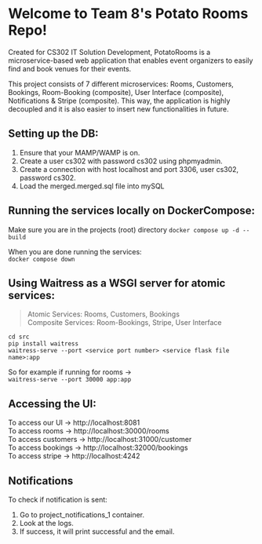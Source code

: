 # Welcome to Team 8's Potato Rooms Repo!
Created for CS302 IT Solution Development, PotatoRooms is a microservice-based web application that enables event organizers to easily find and book venues for their events.

This project consists of 7 different microservices: Rooms, Customers, Bookings, Room-Booking (composite), User Interface (composite), Notifications & Stripe (composite). This way, the application is highly decoupled and it is also easier to insert new functionalities in future.

## Setting up the DB:
1. Ensure that your MAMP/WAMP is on.
2. Create a user cs302 with password cs302 using phpmyadmin.
3. Create a connection with host localhost and port 3306, user cs302, password cs302.
4. Load the merged.merged.sql file into mySQL


## Running the services locally on DockerCompose:
Make sure you are in the projects (root) directory 
```docker compose up -d --build```

When you are done running the services:   
```docker compose down```

## Using Waitress as a WSGI server for atomic services:

> Atomic Services: Rooms, Customers, Bookings  
> Composite Services: Room-Bookings, Stripe, User Interface

```
cd src
pip install waitress
waitress-serve --port <service port number> <service flask file name>:app
```

So for example if running for rooms ->   
```waitress-serve --port 30000 app:app```

## Accessing the UI:  
To access our UI -> http://localhost:8081  
To access rooms -> http://localhost:30000/rooms  
To access customers -> http://localhost:31000/customer  
To access bookings -> http://localhost:32000/bookings  
To access stripe -> http://localhost:4242

## Notifications
To check if notification is sent: 
1. Go to project_notifications_1 container.
2. Look at the logs. 
3. If success, it will print successful and the email.